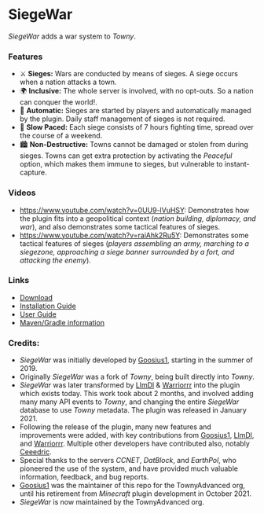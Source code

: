 # SiegeWar
*SiegeWar* adds a war system to *Towny*.
### Features
* ⚔️ **Sieges:** Wars are conducted by means of sieges. A siege occurs when a nation attacks a town.
* 🌍 **Inclusive:** The whole server is involved, with no opt-outs. So a nation can conquer the world!. 
* 🤖 **Automatic:** Sieges are started by players and automatically managed by the plugin. Daily staff management of sieges is not required.
* 🚶 **Slow Paced:** Each siege consists of 7 hours fighting time, spread over the course of a weekend.
* 🏙️ **Non-Destructive:** Towns cannot be damaged or stolen from during sieges. Towns can get extra protection by activating the *Peaceful* option, which makes them immune to sieges, but vulnerable to instant-capture.
### Videos
* https://www.youtube.com/watch?v=0UU9-lVuHSY: Demonstrates how the plugin fits into a geopolitical context (*nation building, diplomacy, and war*), and also demonstrates some tactical features of sieges.
* https://www.youtube.com/watch?v=raiAhk2Ru5Y: Demonstrates some tactical features of sieges (*players assembling an army, marching to a siegezone, approaching a siege banner surrounded by a fort, and attacking the enemy*).
### Links
* [Download](https://github.com/TownyAdvanced/SiegeWar/releases)
* [Installation Guide](https://github.com/TownyAdvanced/SiegeWar/wiki/Siege-War-Installation)
* [User Guide](https://github.com/TownyAdvanced/SiegeWar/wiki/Siege-War-User-Guide)
* [Maven/Gradle information](https://jitpack.io/#TownyAdvanced/SiegeWar)
### Credits:
- *SiegeWar* was initially developed by [Goosius1](https://github.com/Goosius1), starting in the summer of 2019.
- Originally *SiegeWar* was a fork of *Towny*, being built directly into *Towny*. 
- *SiegeWar* was later transformed by [LlmDl](https://github.com/LlmDl) & [Warriorrr](https://github.com/Warriorrrr) into the plugin which exists today. This work took about 2 months, and involved adding many many API events to *Towny*, and changing the entire *SiegeWar* database to use *Towny* metadata. The plugin was released in January 2021.
- Following the release of the plugin, many new features and improvements were added, with key contributions from [Goosius1](https://github.com/Goosius1), [LlmDl](https://github.com/LlmDl), and [Warriorrr](https://github.com/Warriorrrr). Multiple other developers have contributed also, notably [Ceeedric](https://github.com/ceeedric).
- Special thanks to the servers *CCNET*, *DatBlock*, and *EarthPol*, who pioneered the use of the system, and have provided much valuable information, feedback, and bug reports.
- [Goosius1](https://github.com/Goosius1) was the maintainer of this repo for the TownyAdvanced org, until his retirement from *Minecraft* plugin development in October 2021.
- *SiegeWar* is now maintained by the TownyAdvanced org.


